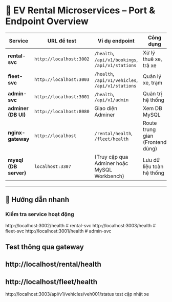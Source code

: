 # 🚗 EV Rental Microservices – Port & Endpoint Overview

| Service               | URL để test             | Ví dụ endpoint                                    | Công dụng                        |
| --------------------- | ----------------------- | ------------------------------------------------- | -------------------------------- |
| **rental-svc**        | `http://localhost:3002` | `/health`, `/api/v1/bookings`, `/api/v1/stations` | Xử lý thuê xe, trả xe            |
| **fleet-svc**         | `http://localhost:3003` | `/health`, `/api/v1/vehicles`, `/api/v1/stations` | Quản lý xe, trạm                 |
| **admin-svc**         | `http://localhost:3001` | `/health`, `/api/v1/admin`                        | Quản trị hệ thống                |
| **adminer (DB UI)**   | `http://localhost:8080` | Giao diện Adminer                                 | Xem DB MySQL                     |
| **nginx-gateway**     | `http://localhost`      | `/rental/health`, `/fleet/health`                 | Route trung gian (Frontend dùng) |
| **mysql (DB server)** | `localhost:3307`        | (Truy cập qua Adminer hoặc MySQL Workbench)       | Lưu dữ liệu toàn hệ thống        |

---

## 🧭 Hướng dẫn nhanh

###  Kiểm tra service hoạt động
 http://localhost:3002/health   # rental-svc
 http://localhost:3003/health   # fleet-svc
 http://localhost:3001/health   # admin-svc

 ## Test thông qua gateway
## http://localhost/rental/health
## http://localhost/fleet/health

http://localhost:3003/api/v1/vehicles/veh001/status test cập nhật xe